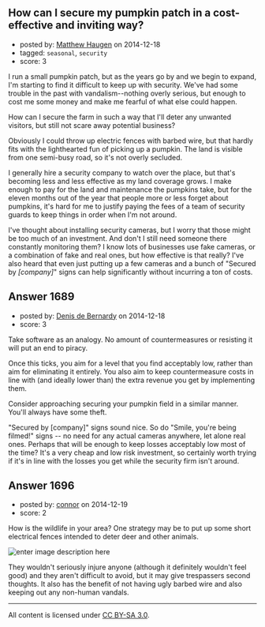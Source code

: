 ## How can I secure my pumpkin patch in a cost-effective and inviting way?

- posted by: [Matthew Haugen](https://stackexchange.com/users/1325646/matthew-haugen) on 2014-12-18
- tagged: `seasonal`, `security`
- score: 3

I run a small pumpkin patch, but as the years go by and we begin to expand, I'm starting to find it difficult to keep up with security. We've had some trouble in the past with vandalism--nothing overly serious, but enough to cost me some money and make me fearful of what else could happen.

How can I secure the farm in such a way that I'll deter any unwanted visitors, but still not scare away potential business?

Obviously I could throw up electric fences with barbed wire, but that hardly fits with the lighthearted fun of picking up a pumpkin. The land is visible from one semi-busy road, so it's not overly secluded.

I generally hire a security company to watch over the place, but that's becoming less and less effective as my land coverage grows. I make enough to pay for the land and maintenance the pumpkins take, but for the eleven months out of the year that people more or less forget about pumpkins, it's hard for me to justify paying the fees of a team of security guards to keep things in order when I'm not around.

I've thought about installing security cameras, but I worry that those might be too much of an investment. And don't I still need someone there constantly monitoring them? I know lots of businesses use fake cameras, or a combination of fake and real ones, but how effective is that really? I've also heard that even just putting up a few cameras and a bunch of "Secured by *[company]*" signs can help significantly without incurring a ton of costs.


## Answer 1689

- posted by: [Denis de Bernardy](https://stackexchange.com/users/182468/denis-de-bernardy) on 2014-12-18
- score: 3

Take software as an analogy. No amount of countermeasures or resisting it will put an end to piracy.

Once this ticks, you aim for a level that you find acceptably low, rather than aim for eliminating it entirely. You also aim to keep countermeasure costs in line with (and ideally lower than) the extra revenue you get by implementing them.

Consider approaching securing your pumpkin field in a similar manner. You'll always have some theft.

"Secured by [company]" signs sound nice. So do "Smile, you're being filmed!" signs -- no need for any actual cameras anywhere, let alone real ones. Perhaps that will be enough to keep losses acceptably low most of the time? It's a very cheap and low risk investment, so certainly worth trying if it's in line with the losses you get while the security firm isn't around.



## Answer 1696

- posted by: [connor](https://stackexchange.com/users/392995/connor) on 2014-12-19
- score: 2

<p>How is the wildlife in your area? One strategy may be to put up some short electrical fences intended to deter deer and other animals. </p>

<p><img src="https://i.stack.imgur.com/179J5.jpg" alt="enter image description here"></p>

<p>They wouldn't seriously injure anyone (although it definitely wouldn't feel good) and they aren't difficult to avoid, but it may give trespassers second thoughts. It also has the benefit of not having ugly barbed wire and also keeping out any non-human vandals.</p>




---

All content is licensed under [CC BY-SA 3.0](https://creativecommons.org/licenses/by-sa/3.0/).
